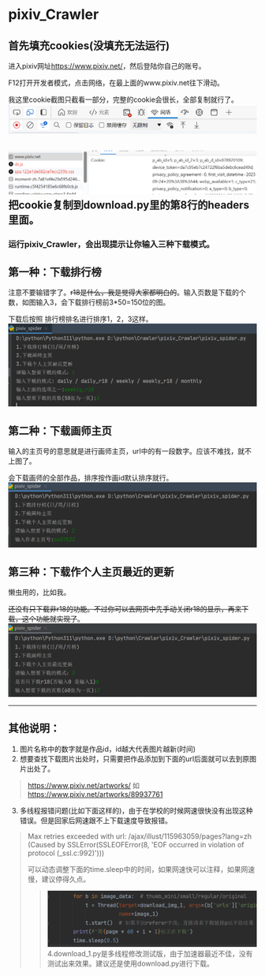 # pixiv_Crawler

## 首先填充cookies(没填充无法运行)

进入pixiv网址<https://www.pixiv.net/>，然后登陆你自己的账号。

F12打开开发者模式，点击网络，在最上面的www.pixiv.net往下滑动。

我这里cookie截图只截看一部分，完整的cookie会很长，全部复制就行了。
![](src/img_5.png)

![](src/img_4.png)
把cookie复制到download.py里的第8行的headers里面。
---

### 运行pixiv_Crawler，会出现提示让你输入三种下载模式。

## 第一种：下载排行榜

注意不要输错字了。~~r18是什么，我是觉得大家都明白的~~。输入页数是下载的个数，如图输入3，会下载排行榜前3*50=150位的图。

下载后按照 排行榜排名进行排序1，2，3这样。
![](src/img.png)

## 第二种：下载画师主页

输入的主页号的意思就是进行画师主页，url中的有一段数字。应该不难找，就不上图了。

会下载画师的全部作品，排序按作画id默认排序就行。
![](src/img_1.png)

## 第三种：下载作个人主页最近的更新

懒虫用的，比如我。

~~还没有只下载非r18的功能。不过你可以去网页中先手动关闭r18的显示，再来下载，这个功能就实现了~~。
![](src/img_2.png)

---

## 其他说明：
1. 图片名称中的数字就是作品id，id越大代表图片越新(时间)
2. 想要查找下载图片出处时，只需要把作品添加到下面的url后面就可以去到原图片出处了。
>https://www.pixiv.net/artworks/ 如 https://www.pixiv.net/artworks/89937761
3. 多线程报错问题(比如下面这样的)，由于在学校的时候网速很快没有出现这种错误。但是回家后网速跟不上下载速度导致报错。
> Max retries exceeded with url: /ajax/illust/115963059/pages?lang=zh (Caused by SSLError(SSLEOFError(8, 'EOF occurred in violation of protocol (_ssl.c:992)')))
>
> 可以动态调整下面的time.sleep中的时间，如果网速快可以注释，如果网速慢，建议停得久点。
>>![](src/img_6.png)
4.download_1.py是多线程修改测试版，由于加速器最近不佳，没有测试出来效果。建议还是使用download.py进行下载。
